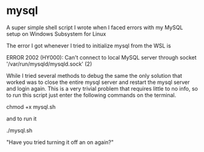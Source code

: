 # mysql
A super simple shell script I wrote when I faced errors with my MySQL setup on Windows Subsystem for Linux


The error I got whenever I tried to initialize mysql from the WSL is

ERROR 2002 (HY000): Can't connect to local MySQL server through socket '/var/run/mysqld/mysqld.sock' (2)

While I tried several methods to debug the same the only solution that worked was to close the entire mysql server and restart the mysql server and login again.
This is a very trivial problem that requires little to no info, so to run this script just enter the following commands on the terminal.

chmod +x mysql.sh

and to run it

./mysql.sh

"Have you tried turning it off an on again?"

